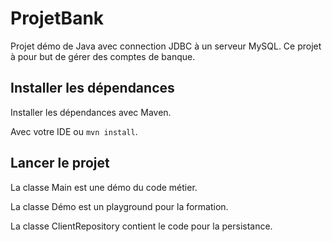 # ProjetBank

Projet démo de Java avec connection JDBC à un serveur MySQL.
Ce projet à pour but de gérer des comptes de banque.

## Installer les dépendances
Installer les dépendances avec Maven.

Avec votre IDE ou `mvn install`.

## Lancer le projet

La classe Main est une démo du code métier.

La classe Démo est un playground pour la formation.

La classe ClientRepository contient le code pour la persistance.
